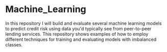 # Machine_Learning
In this repository I will  build and evaluate several machine learning models to predict credit risk using data you'd typically see from peer-to-peer lending services. This repository shows examples of how to employ different techniques for training and evaluating models with imbalanced classes.
